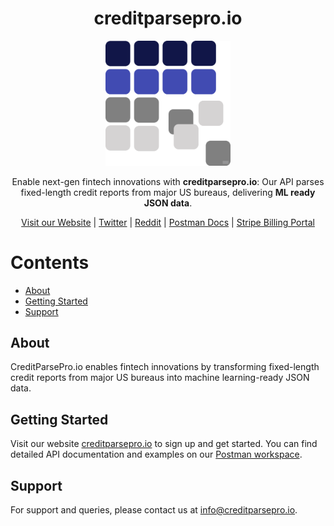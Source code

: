 <h1 align="center">creditparsepro.io</h1>

<p align="center">
  <img src="images/creditparsepro_logo.png" alt="credit parse pro logo" width="200">
</p>

<p align="center">
  Enable next-gen fintech innovations with <strong>creditparsepro.io</strong>:  
  Our API parses fixed-length credit reports from major US bureaus, delivering <strong>ML ready JSON data</strong>.
</p>

<p align="center">
  <a href="https://www.creditparsepro.io/">Visit our Website</a> | 
  <a href="https://x.com/granum_tech">Twitter</a> | 
  <a href="https://www.reddit.com/user/creditparsepro/">Reddit</a> | 
  <a href="https://documenter.getpostman.com/view/34164250/2sA3BgBFus">Postman Docs</a> | 
  <a href="https://billing.stripe.com/p/login/14kaHj8NX5LJ5Ta8ww">Stripe Billing Portal</a>
</p>

# Contents
- [About](#about)
- [Getting Started](#getting-started)
- [Support](#support)

## About

CreditParsePro.io enables fintech innovations by transforming fixed-length credit reports from major US bureaus into machine learning-ready JSON data.

## Getting Started

Visit our website [creditparsepro.io](https://www.creditparsepro.io/) to sign up and get started. You can find detailed API documentation and examples on our [Postman workspace](https://documenter.getpostman.com/view/34164250/2sA3BgBFus).

## Support

For support and queries, please contact us at [info@creditparsepro.io](mailto:info@creditparsepro.io).
